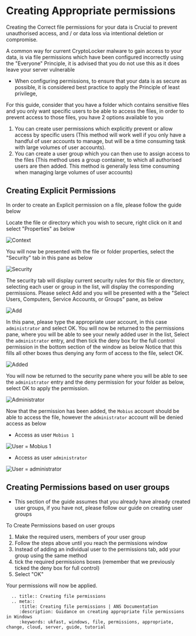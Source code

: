 # Creating Appropriate permissions

Creating the Correct file permissions for your data is Crucial to prevent unauthorised access, and / or data loss via intentional deletion or compromise.

A common way for current CryptoLocker malware to gain access to your data, is via file permissions which have been configured incorrectly using the "Everyone" Principle, it is advised that you do not use this as it does leave your server vulnerable

* When configuring permissions, to ensure that your data is as secure as possible, it is considered best practice to apply the Principle of least privilege,

For this guide, consider that you have a folder which contains sensitive files and you only want specific users to be able to access the files, in order to prevent access to those files, you have 2 options available to you

1. You can create user permissions which explicitly prevent or allow access by specific users (This method will work well if you only have a handful of user accounts to manage, but will be a time consuming task with large volumes of user accounts).
2. You can create a user group which you can then use to assign access to the files (This method uses a group container, to which all authorised users are then added. This method is generally less time consuming when managing large volumes of user accounts)

## Creating Explicit Permissions

In order to create an Explicit permission on a file, please follow the guide below

Locate the file or directory which you wish to secure, right click on it and select "Properties" as below

![Context](Images/permissions/rightclick.png)

You will now be presented with the file or folder properties, select the "Security" tab in this pane as below

![Security](Images/permissions/security.png)

The security tab will display current security rules for this file or directory, selecting each user or group in the list, will display the corresponding permissions.
Please select Add and you will be presented with a the "Select Users, Computers, Service Accounts, or Groups" pane, as below

![Add](Images/permissions/add.PNG)

In this pane, please type the appropriate user account, in this case `administrator` and select OK.
You will now be returned to the permissions pane, where you will be able to see your newly added user in the list, Select the `administrator` entry, and then tick the deny box for the full control permission in the bottom section of the window as below
Notice that this fills all other boxes thus denying any form of access to the file, select OK.

![Added](Images/permissions/added.png)

You will now be returned to the security pane where you will be able to see the `administrator` entry and the deny permission for your folder as below, select OK to apply the permission.

![Administrator](Images/permissions/administrator.png)

Now that the permission has been added, the `Mobius` account should be able to access the file, however the `administrator` account will be denied access as below

* Access as user `Mobius 1`

![User = Mobius 1](Images/permissions/asmobiusdatavisible.png)

* Access as user `administrator`

![User = administrator](Images/permissions/asadminaccessdenied.png)

## Creating Permissions based on user groups

* This section of the guide assumes that you already have already created user groups, if you have not, please follow our guide on creating user groups

To Create Permissions based on user groups

1. Make the required users, members of your user group
2. Follow the steps above until you reach the permissions window
3. Instead of adding an individual user to the permissions tab, add your group using the same method
4. tick the required permissions boxes (remember that we previously ticked the deny box for full control)
5. Select "OK"

Your permissions will now be applied.

```eval_rst
  .. title:: Creating file permissions
  .. meta::
     :title: Creating file permissions | ANS Documentation
     :description: Guidance on creating appropriate file permissions in Windows
     :keywords: ukfast, windows, file, permissions, appropriate, change, cloud, server, guide, tutorial
```
